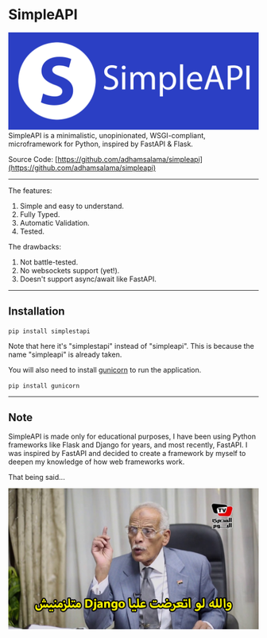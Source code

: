 # SimpleAPI

![banner](assets/banner.png)
SimpleAPI is a minimalistic, unopinionated, WSGI-compliant, microframework for Python, inspired by FastAPI & Flask.

Source Code: [https://github.com/adhamsalama/simpleapi](https://github.com/adhamsalama/simpleapi)

---

The features:

1. Simple and easy to understand.
1. Fully Typed.
1. Automatic Validation.
1. Tested.

The drawbacks:

1. Not battle-tested.
1. No websockets support (yet!).
1. Doesn't support async/await like FastAPI.

---

## Installation

`pip install simplestapi`

Note that here it's "simplestapi" instead of "simpleapi". This is because the name "simpleapi" is already taken.

You will also need to install [gunicorn](https://gunicorn.org) to run the application.

`pip install gunicorn`

---

## Note

SimpleAPI is made only for educational purposes, I have been using Python frameworks like Flask and Django for years, and most recently, FastAPI. I was inspired by FastAPI and decided to create a framework by myself to deepen my knowledge of how web frameworks work.

That being said...

![django_kofta](assets/django_kofta.png)
